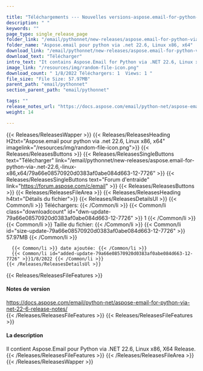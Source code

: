 ```yaml
---

title: "Téléchargements --- Nouvelles versions-aspose.email-for-python-via-.net-22.6, -Linux-x86, x64"
description: " "
keywords: ""
page_type: single_release_page
folder_link: "/email/pythonnet/new-releases/aspose.email-for-python-via-.net-22.6,-linux-x86,x64/"
folder_name: "Aspose.email pour python via .net 22.6, Linux x86, x64"
download_link: "/email/pythonnet/new-releases/aspose.email-for-python-via-.net-22.6,-linux-x86,x64/79a66e08570920d0383af0abe084d663-12-7726"
download_text: "Télécharger"
intro_text: "It contains Aspose.Email for Python via .NET 22.6, Linux x86,x64 release."
image_link: "/resources/img/random-file-icon.png"
download_count: " 1/8/2022 Téléchargers: 1  Views: 1 "
file_size: "File Size: 57.97MB"
parent_path: "email/pythonnet"
section_parent_path: "email/pythonnet"

tags: ""
release_notes_url: "https://docs.aspose.com/email/python-net/aspose-email-for-python-via-net-22-6-release-notes/"
weight: 14

---
```


{{< Releases/ReleasesWapper >}}
  {{< Releases/ReleasesHeading H2txt="Aspose.email pour python via .net 22.6, Linux x86, x64" imagelink="/resources/img/random-file-icon.png">}}
  {{< Releases/ReleasesButtons >}}
    {{< Releases/ReleasesSingleButtons text="Télécharger" link="/email/pythonnet/new-releases/aspose.email-for-python-via-.net-22.6,-linux-x86,x64/79a66e08570920d0383af0abe084d663-12-7726" >}}
    {{< Releases/ReleasesSingleButtons text="Forum d'entraide" link="https://forum.aspose.com/c/email" >}}
  {{< Releases/ReleasesButtons >}}
  {{< Releases/ReleasesFileArea >}}
    {{< Releases/ReleasesHeading h4txt="Détails du fichier">}}
    {{< Releases/ReleasesDetailsUl >}}
      {{< Common/li >}} Téléchargers: {{< /Common/li >}}
      {{< Common/li class="downloadcount" id="dwn-update-79a66e08570920d0383af0abe084d663-12-7726" >}} 1 {{< /Common/li >}}
      {{< Common/li >}} Taille du fichier: {{< /Common/li >}}
      {{< Common/li id="size-update-79a66e08570920d0383af0abe084d663-12-7726" >}} 57.97MB {{< /Common/li >}}

      {{< Common/li >}} date ajoutée: {{< /Common/li >}}
      {{< Common/li id="added-update-79a66e08570920d0383af0abe084d663-12-7726" >}}1/8/2022 {{< /Common/li >}}
    {{< /Releases/ReleasesDetailsUl >}}

  {{< Releases/ReleasesFileFeatures >}}
      <h4>Notes de version</h4><div><a href='https://docs.aspose.com/email/python-net/aspose-email-for-python-via-net-22-6-release-notes/'>https://docs.aspose.com/email/python-net/aspose-email-for-python-via-net-22-6-release-notes/</a></div>
  {{< /Releases/ReleasesFileFeatures >}}
  {{< Releases/ReleasesFileFeatures >}}
      <h4>La description</h4><div class="HTMLDescription">Il contient Aspose.Email pour Python via .NET 22.6, Linux x86, X64 Release.</div>
  {{< /Releases/ReleasesFileFeatures >}}
 {{< /Releases/ReleasesFileArea >}}
{{< /Releases/ReleasesWapper >}}


